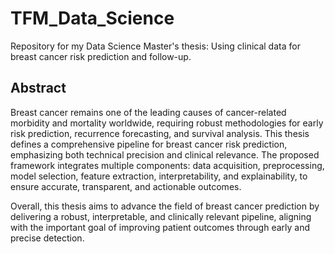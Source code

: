 # TFM_Data_Science
Repository for my Data Science Master's thesis: Using clinical data for breast cancer risk prediction and follow-up.

## Abstract

Breast cancer remains one of the leading causes of cancer-related morbidity and mortality worldwide, requiring robust methodologies for early risk prediction, recurrence forecasting, and survival analysis. This thesis defines a comprehensive pipeline for breast cancer risk prediction, emphasizing both technical precision and clinical relevance. The proposed framework integrates multiple components: data acquisition, preprocessing, model selection, feature extraction, interpretability, and explainability, to ensure accurate, transparent, and actionable outcomes.

Overall, this thesis aims to advance the field of breast cancer prediction by delivering a robust, interpretable, and clinically relevant pipeline, aligning with the important goal of improving patient outcomes through early and precise detection.
